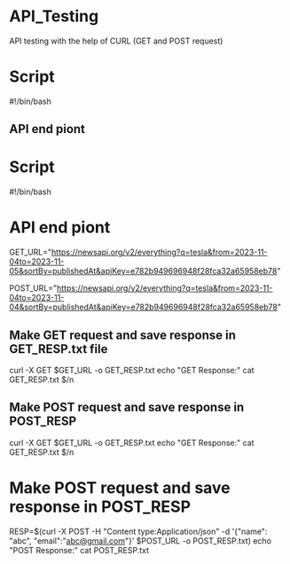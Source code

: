 # API_Testing
API testing with the help of CURL (GET and POST request) 

# Script 
#!/bin/bash
## API end piont


# Script
#!/bin/bash
# API end piont

GET_URL="https://newsapi.org/v2/everything?q=tesla&from=2023-11-04to=2023-11-05&sortBy=publishedAt&apiKey=e782b949696948f28fca32a65958eb78"

POST_URL="https://newsapi.org/v2/everything?q=tesla&from=2023-11-04to=2023-11-04&sortBy=publishedAt&apiKey=e782b949696948f28fca32a65958eb78"

## Make GET request and save response in GET_RESP.txt file
curl -X GET $GET_URL -o GET_RESP.txt
echo "GET Response:"
cat GET_RESP.txt $/n
## Make POST request and save response in POST_RESP

curl -X GET $GET_URL -o GET_RESP.txt
echo "GET Response:"
cat GET_RESP.txt $/n
# Make POST request and save response in POST_RESP

RESP=$(curl -X POST -H "Content type:Application/json" -d '{"name": "abc", "email":"abc@gmail.com"}' $POST_URL -o POST_RESP.txt)
echo "POST Response:"
cat POST_RESP.txt
